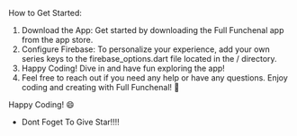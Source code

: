 How to Get Started:

1. Download the App: Get started by downloading the Full Funchenal app from the app store.
2. Configure Firebase: To personalize your experience, add your own series keys to the firebase_options.dart file located in the / directory.
3. Happy Coding! Dive in and have fun exploring the app!
4. Feel free to reach out if you need any help or have any questions. Enjoy coding and creating with Full Funchenal! 🌟

Happy Coding! 😄
* Dont Foget To Give Star!!!!
